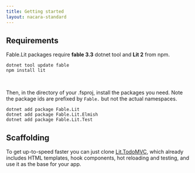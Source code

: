 ```yaml
---
title: Getting started
layout: nacara-standard
---
```


## Requirements

Fable.Lit packages require **fable 3.3** dotnet tool and **Lit 2** from npm.

```
dotnet tool update fable
npm install lit
```

<br />

Then, in the directory of your .fsproj, install the packages you need. Note the package ids are prefixed by `Fable.` but not the actual namespaces.

```
dotnet add package Fable.Lit
dotnet add package Fable.Lit.Elmish
dotnet add package Fable.Lit.Test
```

## Scaffolding

To get up-to-speed faster you can just clone [Lit.TodoMVC](https://github.com/alfonsogarciacaro/Lit.TodoMVC), which already includes HTML templates, hook components, hot reloading and testing, and use it as the base for your app.
